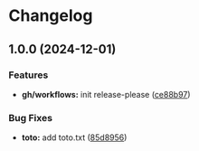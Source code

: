 # Changelog

## 1.0.0 (2024-12-01)


### Features

* **gh/workflows:** init release-please ([ce88b97](https://github.com/florian-sanders/gh-action-changelog-preview/commit/ce88b975cbfe87596b92d9f91b775069832d8a59))


### Bug Fixes

* **toto:** add toto.txt ([85d8956](https://github.com/florian-sanders/gh-action-changelog-preview/commit/85d89568d62acd2d0fce16c0ab314619e04d7a46))
